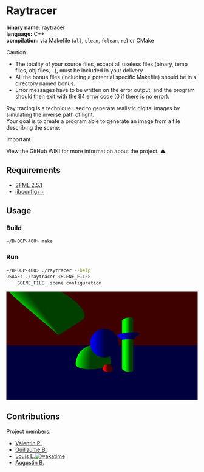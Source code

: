 # Raytracer

<b>binary name:</b> raytracer  
<b>language:</b> C++  
<b>compilation:</b> via Makefile (`all`, `clean`, `fclean`, `re`) or CMake  

> [!CAUTION]
> - The totality of your source files, except all useless files (binary, temp files, obj files,...), must be included in your delivery.
> - All the bonus files (including a potential specific Makefile) should be in a directory named bonus.
> - Error messages have to be written on the error output, and the program should then exit with the 84 error code (0 if there is no error).

Ray tracing is a technique used to generate realistic digital images by simulating the inverse path of light.  
Your goal is to create a program able to generate an image from a file describing the scene.


> [!IMPORTANT]
> View the GitHub WIKI for more information about the project. :warning:

## Requirements

- [SFML 2.5.1](https://www.sfml-dev.org/download.php)
- [libconfig++](https://hyperrealm.github.io/libconfig/)

## Usage

### Build

```bash
∼/B-OOP-400> make
```

### Run

```bash
∼/B-OOP-400> ./raytracer --help
USAGE: ./raytracer <SCENE_FILE>
    SCENE_FILE: scene configuration
```

![RaytracerImagePreview](images/Scene1.png)

## Contributions

Project members:
- [Valentin P.](https://github.com/ValentinPeron)
- [Guillaume B.](https://github.com/Gaulaume)
- [Louis L.](https://github.com/LouisLanganay)[![wakatime](https://wakatime.com/badge/user/3372edb3-08ff-4829-807b-29bbe42cf52b/project/018ee100-ab28-4c72-bdb5-9691a4a1faa2.svg)](https://wakatime.com/badge/user/3372edb3-08ff-4829-807b-29bbe42cf52b/project/018ee100-ab28-4c72-bdb5-9691a4a1faa2)
- [Augustin B.]()
